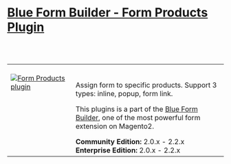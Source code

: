<html>
<html>
<h1><a href="https://www.blueformbuilder.com/blue-form-builder-form-products.html">Blue Form Builder - Form Products Plugin</a></h1>
<br/><br/>
<table>
  <td width="30%" valign="top"style="border: none; ">
    <br><a href="https://www.blueformbuilder.com/blue-form-builder-form-products.html"><img src="https://www.blueformbuilder.com/pub/media/catalog/product/cache/5b184dbc4466ff75e0c23e054179cc32/f/o/formproducts.png" alt="Form Products plugin" aria-labelledby="labelledby1538119274381" class="fotorama__img" aria-hidden="false"/><p>
      <td style="border:none;"></br>
        <div class="product attribute overview">
          <div class="valune">
  <p>
Assign form to specific products. Support 3 types: inline, popup, form link.</p>
<p>This plugins is a part of the <a href="https://www.blueformbuilder.com/magento-2-form-builder.html">Blue Form Builder</a>, one of the most powerful form extension on Magento2.</p>
          <ul class="firebase-list">
</div>
</div>
<div class="compatibility">
<span class="compatibility"><b>Community Edition:</b> 2.0.x - 2.2.x
<b>Enterprise Edition:</b> 2.0.x - 2.2.x</span>
</div></td>
 </tr>
</table>
<br/>

